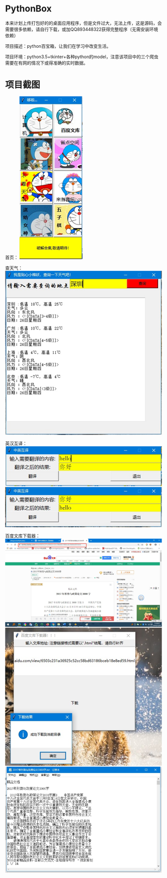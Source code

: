 # PythonBox
本来计划上传打包好的的桌面应用程序，但是文件过大，无法上传，这是源码，会需要很多依赖，请自行下载，或加QQ893448322获得完整程序（无需安装环境依赖）


项目描述：python百宝箱，让我们在学习中改变生活。


项目环境：python3.5+tkinter+各种python的model，注意该项目中的三个爬虫需要在有网的情况下或得准确的实时数据。


# 项目截图


首页：
![](img/1.jpg)

查天气：
![](img/3.jpg)


英汉互译：
![](img/4.jpg)  
![](img/4.1.jpg)


百度文库下载器：
![](img/5.jpg)  ![](img/5.1.jpg) ![](img/5.2.jpg)



